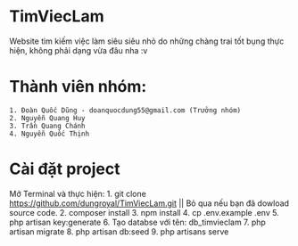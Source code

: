 # TimViecLam
Website tìm kiếm việc làm siêu siêu nhỏ do những chàng trai tốt bụng thực hiện, không phải dạng vừa đâu nha :v

# Thành viên nhóm:
    1. Đoàn Quốc Dũng - doanquocdung55@gmail.com (Trưởng nhóm)
    2. Nguyễn Quang Huy
    3. Trần Quang Chánh
    4. Nguyễn Quốc Thịnh
    
# Cài đặt project
Mở Terminal và thực hiện: 
    1. git clone https://github.com/dungroyal/TimViecLam.git || Bỏ qua nếu bạn đã dowload source code.
    2. composer install
    3. npm install
    4. cp .env.example .env
    5. php artisan key:generate
    6. Tạo databse với tên: db_timvieclam
    7. php artisan migrate
    8. php artisan db:seed
    9. php artisans serve